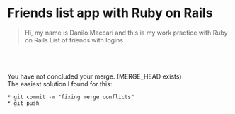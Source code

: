 # Friends list app with Ruby on Rails

>Hi, my name is Danilo Maccari and this is my work practice with Ruby on Rails List of friends with logins
</br>
</br>
</br>
You have not concluded your merge. (MERGE_HEAD exists)</br>
The easiest solution I found for this:</br>

    * git commit -m "fixing merge conflicts"
    * git push
